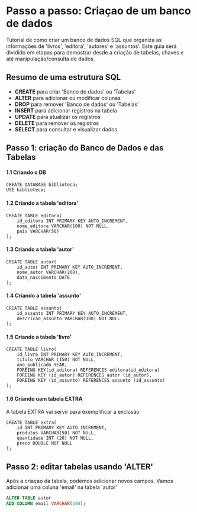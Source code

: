 # Passo a passo: Criaçao de um banco de dados 
Tutorial de como criar um banco de dados SQL que organiza as informações de 'livros', 'editora', 'autores' e 'assuntos'.
Este guia será dividido em etapas para demostrar desde a criação de tabelas, chaves e até manipulação/consulta de dados.

## Resumo de uma estrutura SQL 
* __CREATE__ para criar 'Banco de dados' ou 'Tabelas'
* __ALTER__ para adicionar ou modificar colunas 
* __DROP__ para remover 'Banco de dados' ou 'Tabelas'
* __INSERT__ para adicionar registros na tabela
* __UPDATE__ para atualizar os registros 
* __DELETE__ para remover os registros
* __SELECT__ para consultar e visualizar dados

## Passo 1: criação do Banco de Dados e das Tabelas
#### 1.1 Criando o DB

```
CREATE DATABASE biblioteca;
USE biblioteca;
```

#### 1.2 Criando a tabela 'editora'
```
CREATE TABLE editora(
    id_editora INT PRIMARY KEY AUTO_INCREMENT,
    nome_editora VARCHAR(100) NOT NULL,
    pais VARCHAR(50)
);
```

#### 1.3 Criando a tabela 'autor'
```
CREATE TABLE autor(
    id_autor INT PRIMARY KEY AUTO_INCREMENT,
    nome_autor VARCHAR(200),
    data_nascimento DATE
);
```

#### 1.4 Criando a tabela 'assunto'
```
CREATE TABLE assunto(
    id_assunto INT PRIMARY KEY AUTO_INCREMENT,
    descricao_assunto VARCHAR(300) NOT NULL
);
```
#### 1.5 Criando a tabela 'livro'
```
CREATE TABLE livro(
    id_livro INT PRIMARY KEY AUTO_INCREMENT,
    titulo VARCHAR (150) NOT NULL,
    ano_publicado YEAR,
    FOREING KEY(id_editora) REFERENCES editora(id_editora)
    FOREING KEY (id_autor) REFERENCES autor (id_autor),
    FOREING KEY (id_assunto) REFERENCES assunto (id_assunto)
);
```
#### 1.6 Criando uam tabela EXTRA 
A tabela EXTRA vai servir para exemplificar a exclusão

```
CREATE TABLE extra(
    id INT PRIMARY KEY AUTO_INCREMENT,
    produtos VARCHAR(50) NOT NULL,
    quantidade INT (20) NOT NULL,
    preco DOUBLE NOT NULL
);
```

## Passo 2: editar tabelas usando 'ALTER'
Após a criaçao da tabela, podemos adicionar novos campos. Vamos adicionar uma coluna 'email' na tabela 'autor'

```SQL
ALTER TABLE autor
ADD COLUMN email VARCHAR(100);
```
